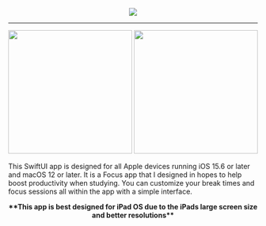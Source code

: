<p align="center">
  <img src="https://i.imgur.com/Jpf5nTJ.png">
</p>
<hr>
<p align="center">
  <img src="https://i.imgur.com/LxvLFj3.png" style="width: 250px">
  <img src="https://i.imgur.com/QJnr7JK.png" style="width: 250px">
</p>
<p>
This SwiftUI app is designed for all Apple devices running iOS 15.6 or later and macOS 12 or later. It is a Focus app that I designed in hopes to help 
boost productivity when studying. You can customize your break times and focus sessions all within the app with a simple interface.
</p>
<p align="center">
<strong>**This app is best
designed for iPad OS due to the iPads large screen size and better resolutions**
</p>
